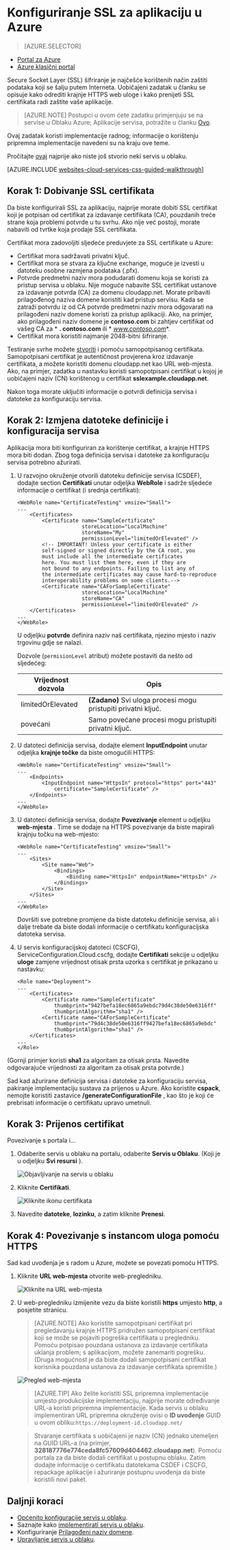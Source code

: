 <properties 
    pageTitle="Konfiguriranje SSL za servise u oblaku | Microsoft Azure" 
    description="Saznajte kako odrediti krajnje HTTPS web uloge te kako prenijeti SSL certifikata radi zaštite vaše aplikacije. U ovim se primjerima pomoću portala za Azure." 
    services="cloud-services" 
    documentationCenter=".net" 
    authors="Thraka" 
    manager="timlt" 
    editor=""/>

<tags 
    ms.service="cloud-services" 
    ms.workload="tbd" 
    ms.tgt_pltfrm="na" 
    ms.devlang="na" 
    ms.topic="article" 
    ms.date="10/04/2016"
    ms.author="adegeo"/>




# <a name="configuring-ssl-for-an-application-in-azure"></a>Konfiguriranje SSL za aplikaciju u Azure

> [AZURE.SELECTOR]
- [Portal za Azure](cloud-services-configure-ssl-certificate-portal.md)
- [Azure klasični portal](cloud-services-configure-ssl-certificate.md)

Secure Socket Layer (SSL) šifriranje je najčešće korištenih način zaštiti podataka koji se šalju putem Interneta. Uobičajeni zadatak u članku se opisuje kako odrediti krajnje HTTPS web uloge i kako prenijeti SSL certifikata radi zaštite vaše aplikacije.

> [AZURE.NOTE] Postupci u ovom ćete zadatku primjenjuju se na servise u Oblaku Azure; Aplikacije servisa, potražite u članku [Ovo](../app-service-web/web-sites-configure-ssl-certificate.md).

Ovaj zadatak koristi implementacije radnog; informacije o korištenju pripremna implementacije navedeni su na kraju ove teme.

Pročitajte [ovaj](cloud-services-how-to-create-deploy-portal.md) najprije ako niste još stvorio neki servis u oblaku.

[AZURE.INCLUDE [websites-cloud-services-css-guided-walkthrough](../../includes/websites-cloud-services-css-guided-walkthrough.md)]

## <a name="step-1-get-an-ssl-certificate"></a>Korak 1: Dobivanje SSL certifikata

Da biste konfigurirali SSL za aplikaciju, najprije morate dobiti SSL certifikat koji je potpisan od certifikat za izdavanje certifikata (CA), pouzdanih treće strane koja problemi potvrde u tu svrhu. Ako nije već postoji, morate nabaviti od tvrtke koja prodaje SSL certifikata.

Certifikat mora zadovoljiti sljedeće preduvjete za SSL certifikate u Azure:

-   Certifikat mora sadržavati privatni ključ.
-   Certifikat mora se stvara za ključne exchange, moguće je izvesti u datoteku osobne razmjena podataka (.pfx).
-   Potvrde predmetni naziv mora podudarati domenu koja se koristi za pristup servisa u oblaku. Nije moguće nabavite SSL certifikat ustanove za izdavanje potvrda (CA) za domenu cloudapp.net. Morate pribaviti prilagođenog naziva domene koristiti kad pristup servisu. Kada se zatraži potvrdu iz od CA potvrde predmetni naziv mora odgovarati na prilagođeni naziv domene koristi za pristup aplikaciji. Ako, na primjer, ako prilagođeni naziv domene je **contoso.com** bi zahtjev certifikat od vašeg CA za * **. contoso.com** ili * *www.contoso.com**.
-   Certifikat mora koristiti najmanje 2048-bitni šifriranje.

Testiranje svrhe možete [stvoriti](cloud-services-certs-create.md) i pomoću samopotpisanog certifikata. Samopotpisani certifikat je autentičnost provjerena kroz izdavanje certifikata, a možete koristiti domenu cloudapp.net kao URL web-mjesta. Ako, na primjer, zadatka u nastavku koristi samopotpisani certifikat u kojoj je uobičajeni naziv (CN) korištenog u certifikat **sslexample.cloudapp.net**.

Nakon toga morate uključiti informacije o potvrdi definicija servisa i datoteke za konfiguraciju servisa.

<a name="modify"> </a>
## <a name="step-2-modify-the-service-definition-and-configuration-files"></a>Korak 2: Izmjena datoteke definicije i konfiguracija servisa

Aplikacija mora biti konfiguriran za korištenje certifikat, a krajnje HTTPS mora biti dodan. Zbog toga definicija servisa i datoteke za konfiguraciju servisa potrebno ažurirati.

1.  U razvojno okruženje otvorili datoteku definicije servisa (CSDEF), dodajte section **Certifikati** unutar odjeljka **WebRole** i sadrže sljedeće informacije o certifikat (i srednja certifikati):

        <WebRole name="CertificateTesting" vmsize="Small">
        ...
            <Certificates>
                <Certificate name="SampleCertificate" 
                             storeLocation="LocalMachine" 
                             storeName="My"
                             permissionLevel="limitedOrElevated" />
                <!-- IMPORTANT! Unless your certificate is either
                self-signed or signed directly by the CA root, you
                must include all the intermediate certificates
                here. You must list them here, even if they are
                not bound to any endpoints. Failing to list any of
                the intermediate certificates may cause hard-to-reproduce
                interoperability problems on some clients.-->
                <Certificate name="CAForSampleCertificate"
                             storeLocation="LocalMachine"
                             storeName="CA"
                             permissionLevel="limitedOrElevated" />
            </Certificates>
        ...
        </WebRole>

    U odjeljku **potvrde** definira naziv naš certifikata, njezino mjesto i naziv trgovinu gdje se nalazi.
    
    Dozvole (`permisionLevel` atribut) možete postaviti da nešto od sljedećeg:

  	| Vrijednost dozvola  | Opis |
  	| ----------------  | ----------- |
  	| limitedOrElevated | **(Zadano)** Svi uloga procesi mogu pristupiti privatni ključ. |
  	| povećani          | Samo povećane procesi mogu pristupiti privatni ključ.|

2.  U datoteci definicija servisa, dodajte element **InputEndpoint** unutar odjeljka **krajnje točke** da biste omogućili HTTPS:

        <WebRole name="CertificateTesting" vmsize="Small">
        ...
            <Endpoints>
                <InputEndpoint name="HttpsIn" protocol="https" port="443" 
                    certificate="SampleCertificate" />
            </Endpoints>
        ...
        </WebRole>

3.  U datoteci definicija servisa, dodajte **Povezivanje** element u odjeljku **web-mjesta** . Time se dodaje na HTTPS povezivanje da biste mapirali krajnju točku na web-mjesto:

        <WebRole name="CertificateTesting" vmsize="Small">
        ...
            <Sites>
                <Site name="Web">
                    <Bindings>
                        <Binding name="HttpsIn" endpointName="HttpsIn" />
                    </Bindings>
                </Site>
            </Sites>
        ...
        </WebRole>

    Dovršiti sve potrebne promjene da biste datoteku definicije servisa, ali i dalje trebate da biste dodali informacije o certifikatu konfiguracijska datoteka servisa.

4.  U servis konfiguracijskoj datoteci (CSCFG), ServiceConfiguration.Cloud.cscfg, dodajte **Certifikati** sekcije u odjeljku **uloge** zamjene vrijednost otisak prsta uzorka s certifikat je prikazano u nastavku:

        <Role name="Deployment">
        ...
            <Certificates>
                <Certificate name="SampleCertificate" 
                    thumbprint="9427befa18ec6865a9ebdc79d4c38de50e6316ff" 
                    thumbprintAlgorithm="sha1" />
                <Certificate name="CAForSampleCertificate"
                    thumbprint="79d4c38de50e6316ff9427befa18ec6865a9ebdc" 
                    thumbprintAlgorithm="sha1" />
            </Certificates>
        ...
        </Role>

(Gornji primjer koristi **sha1** za algoritam za otisak prsta. Navedite odgovarajuće vrijednosti za algoritam za otisak prsta potvrde.)

Sad kad ažurirane definicija servisa i datoteke za konfiguraciju servisa, pakiranje implementaciju sustava za prijenos u Azure. Ako koristite **cspack**, nemojte koristiti zastavice **/generateConfigurationFile** , kao što je koji će prebrisati informacije o certifikatu upravo umetnuli.

## <a name="step-3-upload-a-certificate"></a>Korak 3: Prijenos certifikat

Povezivanje s portala i...

1. Odaberite servis u oblaku na portalu, odaberite **Servis u Oblaku**. (Koji je u odjeljku **Svi resursi** ). 
    
    ![Objavljivanje na servis u oblaku](media/cloud-services-configure-ssl-certificate-portal/browse.png)

2. Kliknite **Certifikati**.

    ![Kliknite ikonu certifikata](media/cloud-services-configure-ssl-certificate-portal/certificate-item.png)

3. Navedite **datoteke**, **lozinku**, a zatim kliknite **Prenesi**.

## <a name="step-4-connect-to-the-role-instance-by-using-https"></a>Korak 4: Povezivanje s instancom uloga pomoću HTTPS

Sad kad uvođenja je s radom u Azure, možete se povezati pomoću HTTPS.
    
1.  Kliknite **URL web-mjesta** otvorite web-pregledniku.

    ![Kliknite na URL web-mjesta](media/cloud-services-configure-ssl-certificate-portal/navigate.png)

2.  U web-pregledniku izmijenite vezu da biste koristili **https** umjesto **http**, a posjetite stranicu.

    >[AZURE.NOTE] Ako koristite samopotpisani certifikat pri pregledavanju krajnje HTTPS pridružen samopotpisani certifikat koji se može se pojaviti pogreška certifikata u pregledniku. Pomoću potpisao pouzdana ustanova za izdavanje certifikata uklanja problem; s aplikacijom, možete zanemariti pogrešku. (Druga mogućnost je da biste dodali samopotpisani certifikat korisnika pouzdana ustanova za izdavanje certifikata spremište.)

    ![Pregled web-mjesta](media/cloud-services-configure-ssl-certificate-portal/show-site.png)

    >[AZURE.TIP] Ako želite koristiti SSL pripremna implementacije umjesto produkcijske implementaciju, najprije morate određivanje URL-a koristi pripremna implementacije. Kada servis u oblaku implementiran URL pripremna okruženje ovisi o **ID uvođenje** GUID u ovom obliku:`https://deployment-id.cloudapp.net/`  
      
    >Stvaranje certifikata s uobičajeni je naziv (CN) jednako utemeljen na GUID URL-a (na primjer, **328187776e774ceda8fc57609d404462.cloudapp.net**). Pomoću portala za da biste dodali certifikat u postupnu oblaku. Zatim dodajte informacije o certifikatu datotekama CSDEF i CSCFG, repackage aplikacije i ažuriranje postupnu uvođenja da biste koristili novi paket.

## <a name="next-steps"></a>Daljnji koraci

* [Općenito konfiguracije servis u oblaku](cloud-services-how-to-configure-portal.md).
* Saznajte kako [implementirati servis u oblaku](cloud-services-how-to-create-deploy-portal.md).
* Konfiguriranje [Prilagođeni naziv domene](cloud-services-custom-domain-name-portal.md).
* [Upravljanje servis u oblaku](cloud-services-how-to-manage-portal.md).
